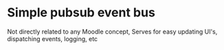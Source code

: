 # Simple pubsub event bus

Not directly related to any Moodle concept,
Serves for easy updating UI's, dispatching events, logging, etc
